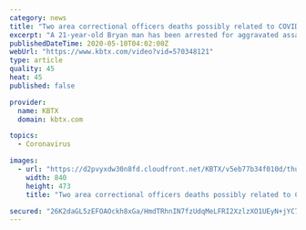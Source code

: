 ```yaml
---
category: news
title: "Two area correctional officers deaths possibly related to COVID-19"
excerpt: "A 21-year-old Bryan man has been arrested for aggravated assault with a deadly weapon after a shooting at a Bryan business. Pregnancy and childbirth can already be stressful times. Now, with restrictions at hospitals during COVID-19, they can be even more so."
publishedDateTime: 2020-05-10T04:02:00Z
webUrl: "https://www.kbtx.com/video?vid=570348121"
type: article
quality: 45
heat: 45
published: false

provider:
  name: KBTX
  domain: kbtx.com

topics:
  - Coronavirus

images:
  - url: "https://d2pvyxdw30n8fd.cloudfront.net/KBTX/v5eb77b34f010d/thumbnail.jpg"
    width: 840
    height: 473
    title: "Two area correctional officers deaths possibly related to COVID-19"

secured: "26K2daGL5zEFOAOckh8xGa/HmdTRhnIN7fzUdqMeLFRI2XzlzXO1UEyN+jYC74X36NSjTVNt1kihK2eqrNzBljmvW2BKN8GvaTzUHrIQJFVtZe/6+Hh4g6oq/qacYZr82eVQQguYKt4Hd9x3Lhmw+0RkuNJJVd2n5qS2fpfFQ4o3i1q1RUkzNixJlyhPvlAxGJpbAFedi3rd+05kyWMp7rvnaizhQ4zlkZVz6bX35aiWbDiazWVgQmv90JjclAm4Q6Netx4G2KcCRReLGSHZl2k11LQaVo0LTB2/2cMD1eLvlJYKTkaUuB22hGpSlWB4;95HEBjKz8useLggAMc6Rgg=="
---
```


